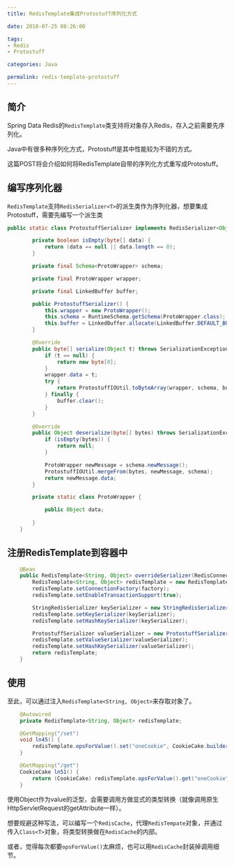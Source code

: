 ```yaml
---
title: RedisTemplate集成Protostuff序列化方式

date: 2018-07-25 08:26:00

tags:
- Redis
- Protostuff

categories: Java

permalink: redis-template-protostuff
---
```




## 简介

Spring Data Redis的`RedisTemplate`类支持将对象存入Redis，存入之前需要先序列化。

Java中有很多种序列化方式，Protostuff是其中性能较为不错的方式。

这篇POST将会介绍如何将RedisTemplate自带的序列化方式重写成Protostuff。



## 编写序列化器

`RedisTemplate`支持`RedisSerializer<T>`的派生类作为序列化器，想要集成Protostuff，需要先编写一个派生类

~~~java
public static class ProtostuffSerializer implements RedisSerializer<Object> {

        private boolean isEmpty(byte[] data) {
            return (data == null || data.length == 0);
        }

        private final Schema<ProtoWrapper> schema;

        private final ProtoWrapper wrapper;

        private final LinkedBuffer buffer;

        public ProtostuffSerializer() {
            this.wrapper = new ProtoWrapper();
            this.schema = RuntimeSchema.getSchema(ProtoWrapper.class);
            this.buffer = LinkedBuffer.allocate(LinkedBuffer.DEFAULT_BUFFER_SIZE);
        }

        @Override
        public byte[] serialize(Object t) throws SerializationException {
            if (t == null) {
                return new byte[0];
            }
            wrapper.data = t;
            try {
                return ProtostuffIOUtil.toByteArray(wrapper, schema, buffer);
            } finally {
                buffer.clear();
            }
        }

        @Override
        public Object deserialize(byte[] bytes) throws SerializationException {
            if (isEmpty(bytes)) {
                return null;
            }

            ProtoWrapper newMessage = schema.newMessage();
            ProtostuffIOUtil.mergeFrom(bytes, newMessage, schema);
            return newMessage.data;
        }

        private static class ProtoWrapper {

            public Object data;
            
        }
    }
~~~



## 注册RedisTemplate到容器中

~~~java
    @Bean
    public RedisTemplate<String, Object> overrideSerializer(RedisConnectionFactory factory) {
        RedisTemplate<String, Object> redisTemplate = new RedisTemplate<>();
        redisTemplate.setConnectionFactory(factory);
        redisTemplate.setEnableTransactionSupport(true);

        StringRedisSerializer keySerializer = new StringRedisSerializer();
        redisTemplate.setKeySerializer(keySerializer);
        redisTemplate.setHashKeySerializer(keySerializer);

        ProtostuffSerializer valueSerializer = new ProtostuffSerializer();
        redisTemplate.setValueSerializer(valueSerializer);
        redisTemplate.setHashKeySerializer(valueSerializer);
        return redisTemplate;
    }
~~~



## 使用

至此，可以通过注入`RedisTemplate<String, Object>`来存取对象了。

~~~java
    @Autowired
    private RedisTemplate<String, Object> redisTemplate;

    @GetMapping("/set")
    void ln45() {
        redisTemplate.opsForValue().set("oneCookie", CookieCake.builder().name("曲奇蛋糕").quantity(1).build());
    }

    @GetMapping("/get")
    CookieCake ln51() {
        return (CookieCake) redisTemplate.opsForValue().get("oneCookie");
    }
~~~



使用Object作为value的泛型，会需要调用方做显式的类型转换（就像调用原生HttpServletRequest的getAttribute一样）。

想要规避这种写法，可以编写一个`RedisCache`，代理`RedisTempate`对象，并通过传入`Class<T>`对象，将类型转换做在`RedisCache`的内部。

或者，觉得每次都要`opsForValue()`太麻烦，也可以用`RedisCache`封装掉调用细节。